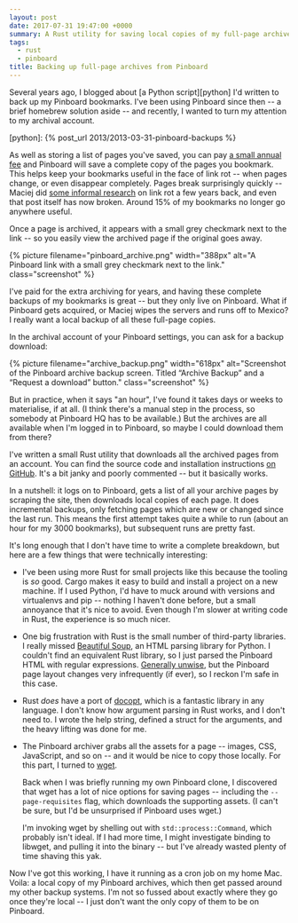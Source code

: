 ```yaml
---
layout: post
date: 2017-07-31 19:47:00 +0000
summary: A Rust utility for saving local copies of my full-page archives from Pinboard.
tags:
  - rust
  - pinboard
title: Backing up full-page archives from Pinboard
---
```


Several years ago, I blogged about [a Python script][python] I'd written to back up my Pinboard bookmarks.
I've been using Pinboard since then -- a brief homebrew solution aside -- and recently, I wanted to turn my attention to my archival account.

[python]: {% post_url 2013/2013-03-31-pinboard-backups %}

As well as storing a list of pages you've saved, you can pay [a small annual fee][upgrade] and Pinboard will save a complete copy of the pages you bookmark.
This helps keep your bookmarks useful in the face of link rot -- when pages change, or even disappear completely.
Pages break surprisingly quickly -- Maciej did [some informal research][link_rot] on link rot a few years back, and even that post itself has now broken.
Around 15% of my bookmarks no longer go anywhere useful.

[upgrade]: https://pinboard.in/upgrade/
[link_rot]: http://web.archive.org/web/20170707013231/https://blog.pinboard.in/2011/05/remembrance_of_links_past/

Once a page is archived, it appears with a small grey checkmark next to the link -- so you easily view the archived page if the original goes away.

{%
  picture
  filename="pinboard_archive.png"
  width="388px"
  alt="A Pinboard link with a small grey checkmark next to the link."
  class="screenshot"
%}

I've paid for the extra archiving for years, and having these complete backups of my bookmarks is great -- but they only live on Pinboard.
What if Pinboard gets acquired, or Maciej wipes the servers and runs off to Mexico?
I really want a local backup of all these full-page copies.

In the archival account of your Pinboard settings, you can ask for a backup download:

{%
  picture
  filename="archive_backup.png"
  width="618px"
  alt="Screenshot of the Pinboard archive backup screen. Titled “Archive Backup” and a “Request a download” button."
  class="screenshot"
%}

But in practice, when it says "an hour", I've found it takes days or weeks to materialise, if at all.
(I think there's a manual step in the process, so somebody at Pinboard&nbsp;HQ has to be available.)
But the archives are all available when I'm logged in to Pinboard, so maybe I could download them from there?

I've written a small Rust utility that downloads all the archived pages from an account.
You can find the source code and installation instructions [on GitHub][github].
It's a bit janky and poorly commented -- but it basically works.

[github]: https://github.com/alexwlchan/backup-pinboard

In a nutshell: it logs on to Pinboard, gets a list of all your archive pages by scraping the site, then downloads local copies of each page.
It does incremental backups, only fetching pages which are new or changed since the last run.
This means the first attempt takes quite a while to run (about an hour for my 3000&nbsp;bookmarks), but subsequent runs are pretty fast.

It's long enough that I don't have time to write a complete breakdown, but here are a few things that were technically interesting:

*   I've been using more Rust for small projects like this because the tooling is *so* good.
    Cargo makes it easy to build and install a project on a new machine.
    If I used Python, I'd have to muck around with versions and virtualenvs and pip -- nothing I haven't done before, but a small annoyance that it's nice to avoid.
    Even though I'm slower at writing code in Rust, the experience is so much nicer.

*   One big frustration with Rust is the small number of third-party libraries.
    I really missed [Beautiful Soup][soup], an HTML parsing library for Python.
    I couldn't find an equivalent Rust library, so I just parsed the Pinboard HTML with regular expressions.
    [Generally unwise][html], but the Pinboard page layout changes very infrequently (if ever), so I reckon I'm safe in this case.

*   Rust *does* have a port of [docopt][docopt], which is a fantastic library in any language.
    I don't know how argument parsing in Rust works, and I don't need to.
    I wrote the help string, defined a struct for the arguments, and the heavy lifting was done for me.

*   The Pinboard archiver grabs all the assets for a page -- images, CSS, JavaScript, and so on -- and it would be nice to copy those locally.
    For this part, I turned to [wget][wget].

    Back when I was briefly running my own Pinboard clone, I discovered that wget has a lot of nice options for saving pages -- including the `--page-requisites` flag, which downloads the supporting assets.
    (I can't be sure, but I'd be unsurprised if Pinboard uses wget.)

    I'm invoking wget by shelling out with `std::process::Command`, which probably isn't ideal.
    If I had more time, I might investigate binding to libwget, and pulling it into the binary -- but I've already wasted plenty of time shaving this yak.

[soup]: https://www.crummy.com/software/BeautifulSoup/
[html]: https://stackoverflow.com/a/1732454/1558022
[wget]: https://www.gnu.org/software/wget/
[docopt]: http://docopt.org/

Now I've got this working, I have it running as a cron job on my home Mac.
Voila: a local copy of my Pinboard archives, which then get passed around my other backup systems.
I'm not so fussed about exactly where they go once they're local -- I just don't want the only copy of them to be on Pinboard.

